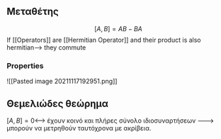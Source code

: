 ## Μεταθέτης
$$[A,B]=AB-BA$$
If [[Operators]] are [[Hermitian Operator]] and their product is also hermitian--> they  commute

### Properties
![[Pasted image 20211117192951.png]]

## Θεμελιώδες θεώρημα
$[A,B]=0$<--> έχουν κοινό και πλήρες σύνολο ιδιοσυναρτήσεων ---> μπορούν να μετρηθούν ταυτόχρονα με ακρίβεια.
